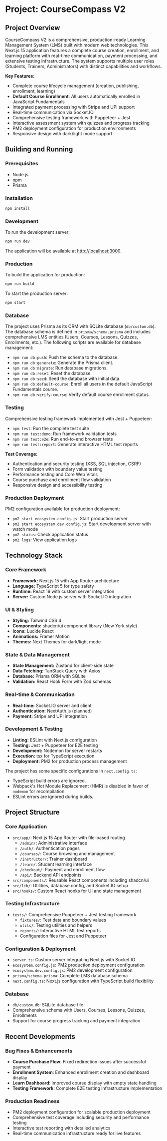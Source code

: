# Project: CourseCompass V2

## Project Overview

CourseCompass V2 is a comprehensive, production-ready Learning Management System (LMS) built with modern web technologies. This Next.js 15 application features a complete course creation, enrollment, and learning platform with real-time communication, payment processing, and extensive testing infrastructure. The system supports multiple user roles (Students, Trainers, Administrators) with distinct capabilities and workflows.

**Key Features:**
- Complete course lifecycle management (creation, publishing, enrollment, learning)
- **Default Course Enrollment**: All users automatically enrolled in JavaScript Fundamentals
- Integrated payment processing with Stripe and UPI support
- Real-time communication via Socket.IO
- Comprehensive testing framework with Puppeteer + Jest
- Interactive assessment system with quizzes and progress tracking
- PM2 deployment configuration for production environments
- Responsive design with dark/light mode support

## Building and Running

### Prerequisites

*   Node.js
*   npm
*   Prisma

### Installation

```bash
npm install
```

### Development

To run the development server:

```bash
npm run dev
```

The application will be available at [http://localhost:3000](http://localhost:3000).

### Production

To build the application for production:

```bash
npm run build
```

To start the production server:

```bash
npm start
```

### Database

The project uses Prisma as its ORM with SQLite database (`db/custom.db`). The database schema is defined in `prisma/schema.prisma` and includes comprehensive LMS entities (Users, Courses, Lessons, Quizzes, Enrollments, etc.). The following scripts are available for database management:

*   `npm run db:push`: Push the schema to the database.
*   `npm run db:generate`: Generate the Prisma client.
*   `npm run db:migrate`: Run database migrations.
*   `npm run db:reset`: Reset the database.
*   `npm run db:seed`: Seed the database with initial data.
*   `npm run db:default-course`: Enroll all users in the default JavaScript Fundamentals course.
*   `npm run db:verify-course`: Verify default course enrollment status.

### Testing

Comprehensive testing framework implemented with Jest + Puppeteer:

*   `npm test`: Run the complete test suite
*   `npm run test:demo`: Run framework validation tests
*   `npm run test:e2e`: Run end-to-end browser tests
*   `npm run test:report`: Generate interactive HTML test reports

**Test Coverage:**
- Authentication and security testing (XSS, SQL injection, CSRF)
- Form validation with boundary value testing
- Performance testing and Core Web Vitals
- Course purchase and enrollment flow validation
- Responsive design and accessibility testing

### Production Deployment

PM2 configuration available for production deployment:

*   `pm2 start ecosystem.config.js`: Start production server
*   `pm2 start ecosystem.dev.config.js`: Start development server with watch mode
*   `pm2 status`: Check application status
*   `pm2 logs`: View application logs

## Technology Stack

### Core Framework
*   **Framework:** Next.js 15 with App Router architecture
*   **Language:** TypeScript 5 for type safety
*   **Runtime:** React 19 with custom server integration
*   **Server:** Custom Node.js server with Socket.IO integration

### UI & Styling
*   **Styling:** Tailwind CSS 4
*   **Components:** shadcn/ui component library (New York style)
*   **Icons:** Lucide React
*   **Animations:** Framer Motion
*   **Themes:** Next Themes for dark/light mode

### State & Data Management
*   **State Management:** Zustand for client-side state
*   **Data Fetching:** TanStack Query with Axios
*   **Database:** Prisma ORM with SQLite
*   **Validation:** React Hook Form with Zod schemas

### Real-time & Communication
*   **Real-time:** Socket.IO server and client
*   **Authentication:** NextAuth.js (planned)
*   **Payment:** Stripe and UPI integration

### Development & Testing
*   **Linting:** ESLint with Next.js configuration
*   **Testing:** Jest + Puppeteer for E2E testing
*   **Development:** Nodemon for server restarts
*   **Execution:** tsx for TypeScript execution
*   **Deployment:** PM2 for production process management

The project has some specific configurations in `next.config.ts`:

*   TypeScript build errors are ignored.
*   Webpack's Hot Module Replacement (HMR) is disabled in favor of `nodemon` for recompilation.
*   ESLint errors are ignored during builds.

## Project Structure

### Core Application
*   `src/app/`: Next.js 15 App Router with file-based routing
    - `/admin/`: Administrative interface
    - `/auth/`: Authentication pages
    - `/courses/`: Course browsing and management
    - `/instructor/`: Trainer dashboard
    - `/learn/`: Student learning interface
    - `/checkout/`: Payment and enrollment flow
    - `/api/`: Backend API endpoints
*   `src/components/`: Reusable React components including shadcn/ui
*   `src/lib/`: Utilities, database config, and Socket.IO setup
*   `src/hooks/`: Custom React hooks for UI and state management

### Testing Infrastructure
*   `tests/`: Comprehensive Puppeteer + Jest testing framework
    - `fixtures/`: Test data and boundary values
    - `utils/`: Testing utilities and helpers
    - `reports/`: Interactive HTML test reports
    - Configuration files for Jest and Puppeteer

### Configuration & Deployment
*   `server.ts`: Custom server integrating Next.js with Socket.IO
*   `ecosystem.config.js`: PM2 production deployment configuration
*   `ecosystem.dev.config.js`: PM2 development configuration
*   `prisma/schema.prisma`: Complete LMS database schema
*   `next.config.ts`: Next.js configuration with TypeScript build flexibility

### Database
*   `db/custom.db`: SQLite database file
*   Comprehensive schema with Users, Courses, Lessons, Quizzes, Enrollments
*   Support for course progress tracking and payment integration

## Recent Developments

### Bug Fixes & Enhancements
- **Course Purchase Flow**: Fixed redirection issues after successful payment
- **Enrollment System**: Enhanced enrollment creation and dashboard display
- **Learn Dashboard**: Improved course display with empty state handling
- **Testing Framework**: Complete E2E testing infrastructure implementation

### Production Readiness
- PM2 deployment configuration for scalable production deployment
- Comprehensive test coverage including security and performance testing
- Interactive test reporting with detailed analytics
- Real-time communication infrastructure ready for live features
